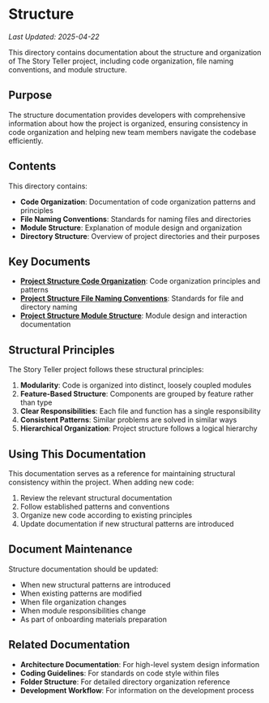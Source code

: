 # Structure

*Last Updated: 2025-04-22*

This directory contains documentation about the structure and organization of The Story Teller project, including code organization, file naming conventions, and module structure.

## Purpose

The structure documentation provides developers with comprehensive information about how the project is organized, ensuring consistency in code organization and helping new team members navigate the codebase efficiently.

## Contents

This directory contains:

- **Code Organization**: Documentation of code organization patterns and principles
- **File Naming Conventions**: Standards for naming files and directories
- **Module Structure**: Explanation of module design and organization
- **Directory Structure**: Overview of project directories and their purposes

## Key Documents

- [**Project Structure Code Organization**](./project-structure-code-organization.md): Code organization principles and patterns
- [**Project Structure File Naming Conventions**](./project-structure-file-naming-conventions.md): Standards for file and directory naming
- [**Project Structure Module Structure**](./project-structure-module-structure.md): Module design and interaction documentation

## Structural Principles

The Story Teller project follows these structural principles:

1. **Modularity**: Code is organized into distinct, loosely coupled modules
2. **Feature-Based Structure**: Components are grouped by feature rather than type
3. **Clear Responsibilities**: Each file and function has a single responsibility
4. **Consistent Patterns**: Similar problems are solved in similar ways
5. **Hierarchical Organization**: Project structure follows a logical hierarchy

## Using This Documentation

This documentation serves as a reference for maintaining structural consistency within the project. When adding new code:

1. Review the relevant structural documentation
2. Follow established patterns and conventions
3. Organize new code according to existing principles
4. Update documentation if new structural patterns are introduced

## Document Maintenance

Structure documentation should be updated:

- When new structural patterns are introduced
- When existing patterns are modified
- When file organization changes
- When module responsibilities change
- As part of onboarding materials preparation

## Related Documentation

- **Architecture Documentation**: For high-level system design information
- **Coding Guidelines**: For standards on code style within files
- **Folder Structure**: For detailed directory organization reference
- **Development Workflow**: For information on the development process